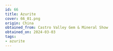 ```yaml
---
id: 66
title: Azurite
cover: 66_01.png
origin: China
obtained_from: Castro Valley Gem & Mineral Show
obtained_on: 2024-03-03
tags:
- azurite
---
```

